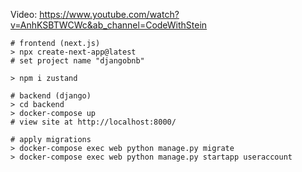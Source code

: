 Video: https://www.youtube.com/watch?v=AnhKSBTWCWc&ab_channel=CodeWithStein

```
# frontend (next.js)
> npx create-next-app@latest
# set project name "djangobnb"

> npm i zustand

# backend (django)
> cd backend
> docker-compose up
# view site at http://localhost:8000/

# apply migrations
> docker-compose exec web python manage.py migrate
> docker-compose exec web python manage.py startapp useraccount
```